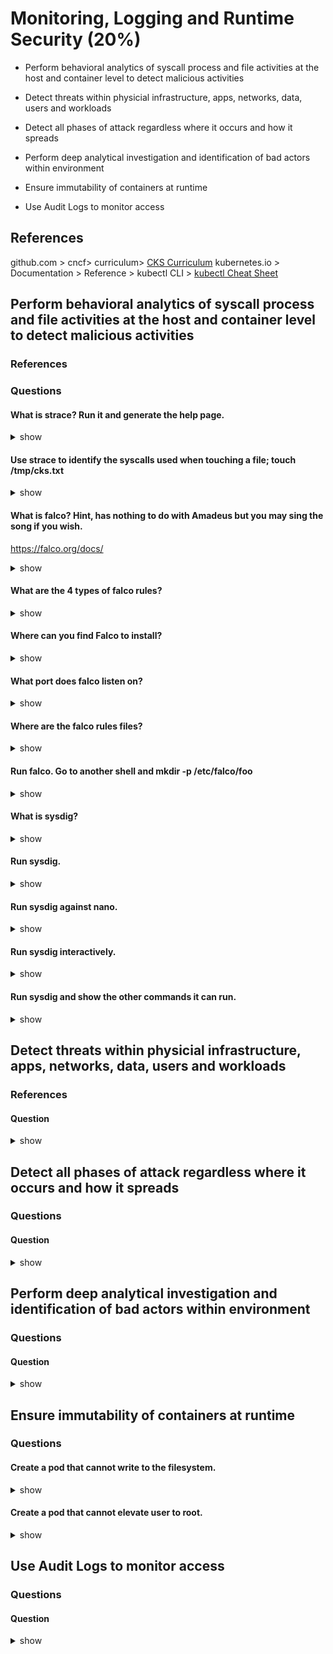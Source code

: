 # Monitoring, Logging and Runtime Security (20%)

* Perform behavioral analytics of syscall process and file activities at the host and container level to detect malicious activities

* Detect threats within physicial infrastructure, apps, networks, data, users and workloads

* Detect all phases of attack regardless where it occurs and how it spreads

* Perform deep analytical investigation and identification of bad actors within environment

* Ensure immutability of containers at runtime
* Use Audit Logs to monitor access

## References
github.com > cncf> curriculum> [CKS Curriculum](https://github.com/cncf/curriculum/blob/master/CKS_Curriculum_%20v1.23.pdf)
kubernetes.io > Documentation > Reference > kubectl CLI > [kubectl Cheat Sheet](https://kubernetes.io/docs/reference/kubectl/cheatsheet/)

## Perform behavioral analytics of syscall process and file activities at the host and container level to detect malicious activities
### References
### Questions
#### What is strace? Run it and generate the help page.
<details><summary>show</summary>
<p>

```
Tool to trace system calls and signals.  
```

</p>
</details>

#### Use strace to identify the syscalls used when touching a file; touch /tmp/cks.txt

<details><summary>show</summary>
<p>

```

```

</p>
</details>

#### What is falco? Hint, has nothing to do with Amadeus but you may sing the song if you wish.

https://falco.org/docs/

<details><summary>show</summary>
<p>

```
A security tool to signal an alert when a special condition is satisfied.
```

</p>
</details>

#### What are the 4 types of falco rules?
<details><summary>show</summary><p>

```
Descriptions, Conditions, Output, Priority.
```
</p></details>

#### Where can you find Falco to install?
<details><summary>show</summary><p>
  
```
Go to the falco.org site and select the download option.
https://falco.org/docs/getting-started/download/
```
</p></details>

#### What port does falco listen on?
<details><summary>show</summary><p>
  
```
8765
```
</p></details>

#### Where are the falco rules files?
<details><summary>show</summary><p>
  
```
/etc/falco/
```
</p></details>

#### Run falco. Go to another shell and mkdir -p /etc/falco/foo
<details><summary>show</summary><p>
  
```

```
</p></details>


#### What is sysdig?
<details><summary>show</summary><p>

```
Open source system monitoring tool.
```
</p></details>

#### Run sysdig.
<details><summary>show</summary><p>

```
# sysdig
```
</p></details>

#### Run sysdig against nano.
<details><summary>show</summary><p>

```
# sysdig proc.name=nano
```
Enter another shell and run nano. You should see the progression of syscalls.
  
</p></details>

#### Run sysdig interactively.
<details><summary>show</summary><p>

```
# csysdig
```
</p></details>

#### Run sysdig and show the other commands it can run.
<details><summary>show</summary><p>

```
# sysdig -cl
```
To run these commands, run sysdig -c command
</p></details>



## Detect threats within physicial infrastructure, apps, networks, data, users and workloads
### References
#### Question

<details><summary>show</summary>
<p>

```
Answer
```

</p>
</details>

## Detect all phases of attack regardless where it occurs and how it spreads
### Questions
#### Question

<details><summary>show</summary>
<p>

```bash

```

</p>
</details>

## Perform deep analytical investigation and identification of bad actors within environment
### Questions
#### Question

<details><summary>show</summary>
<p>

```bash

```

</p>
</details>

## Ensure immutability of containers at runtime
### Questions
#### Create a pod that cannot write to the filesystem.

<details><summary>show</summary>
<p>

```bash

```

</p>
</details>

#### Create a pod that cannot elevate user to root.

<details><summary>show</summary>
<p>

```bash

```

</p>
</details>


## Use Audit Logs to monitor access
### Questions
#### Question

<details><summary>show</summary>
<p>

```bash

```

</p>
</details>

